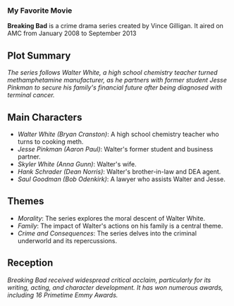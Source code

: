 ### My Favorite Movie 
**Breaking Bad** is a crime drama series created by Vince Gilligan. It aired on AMC from January 2008 to September 2013
## Plot Summary
*The series follows Walter White, a high school chemistry teacher turned methamphetamine manufacturer, as he partners with former student Jesse Pinkman to secure his family's financial future after being diagnosed with terminal cancer.*
## Main Characters
- *Walter White (Bryan Cranston)*: A high school chemistry teacher who turns to cooking meth.
- *Jesse Pinkman (Aaron Paul)*: Walter's former student and business partner.
- *Skyler White (Anna Gunn)*: Walter's wife.
- *Hank Schrader (Dean Norris)*: Walter's brother-in-law and DEA agent.
- *Saul Goodman (Bob Odenkirk)*: A lawyer who assists Walter and Jesse.
## Themes
-  *Morality*: The series explores the moral descent of Walter White.
- *Family*: The impact of Walter's actions on his family is a central theme.
- *Crime and Consequences*: The series delves into the criminal underworld and its repercussions.
 ## Reception
*Breaking Bad received widespread critical acclaim, particularly for its writing, acting, and character development. It has won numerous awards, including 16 Primetime Emmy Awards.*
